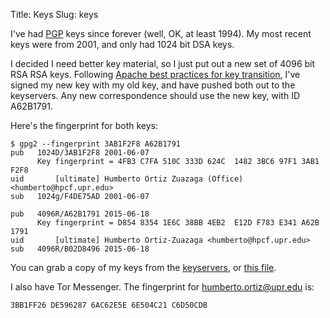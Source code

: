 Title: Keys
Slug: keys


I've had [PGP](http://www.openpgp.org/) keys since forever (well, OK,
at least 1994). My most recent keys were from 2001, and only had 1024
bit DSA keys.

I decided I need better key material, so I just put out a new set of
4096 bit RSA RSA keys. Following
[Apache best practices for key transition](http://www.apache.org/dev/key-transition.html),
I've signed my new key with my old key, and have pushed both out to
the keyservers. Any new correspondence should use the new key, with ID
A62B1791.

Here's the fingerprint for both keys:

```
$ gpg2 --fingerprint 3AB1F2F8 A62B1791
pub   1024D/3AB1F2F8 2001-06-07
      Key fingerprint = 4FB3 C7FA 510C 333D 624C  1482 3BC6 97F1 3AB1 F2F8
uid       [ultimate] Humberto Ortiz Zuazaga (Office) <humberto@hpcf.upr.edu>
sub   1024g/F4DE75AD 2001-06-07

pub   4096R/A62B1791 2015-06-18
      Key fingerprint = D854 8354 1E6C 38BB 4EB2  E12D F783 E341 A62B 1791
uid       [ultimate] Humberto Ortiz-Zuazaga <humberto@hpcf.upr.edu>
sub   4096R/B02D8496 2015-06-18
```

You can grab a copy of my keys from the
[keyservers](https://pgp.mit.edu/), or
[this file]({static}/images/transition-keys.asc).

I also have Tor Messenger. The fingerprint for humberto.ortiz@upr.edu is:

```
3BB1FF26 DE596287 6AC62E5E 6E504C21 C6D50CDB
```
